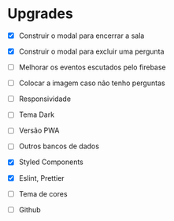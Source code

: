 # Upgrades

- [x] Construir o modal para encerrar a sala

- [x] Construir o modal para excluir uma pergunta

- [ ] Melhorar os eventos escutados pelo firebase

- [ ] Colocar a imagem caso não tenho perguntas

- [ ] Responsividade

- [ ] Tema Dark

- [ ] Versão PWA

- [ ] Outros bancos de dados

- [x] Styled Components

- [x] Eslint, Prettier

- [ ] Tema de cores

- [ ] Github
